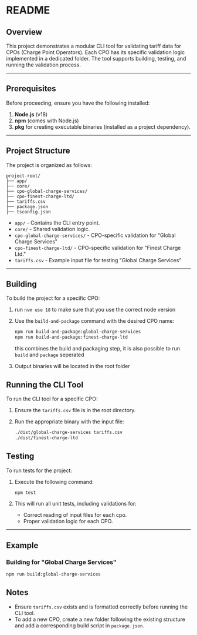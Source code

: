 # README

## Overview
This project demonstrates a modular CLI tool for validating tariff data for CPOs (Charge Point Operators). Each CPO has its specific validation logic implemented in a dedicated folder. The tool supports building, testing, and running the validation process.

---

## Prerequisites

Before proceeding, ensure you have the following installed:

1. **Node.js** (v18)
2. **npm** (comes with Node.js)
3. **pkg** for creating executable binaries (installed as a project dependency).

---

## Project Structure

The project is organized as follows:

```
project-root/
├── app/
├── core/
├── cpo-global-charge-services/
├── cpo-finest-charge-ltd/
├── tariffs.csv
├── package.json
├── tsconfig.json
```

- `app/` - Contains the CLI entry point.
- `core/` - Shared validation logic.
- `cpo-global-charge-services/` - CPO-specific validation for "Global Charge Services"
- `cpo-finest-charge-ltd/` - CPO-specific validation for "Finest Charge Ltd."
- `tariffs.csv` - Example input file for testing "Global Charge Services"

---

## Building

To build the project for a specific CPO:

1. run `nvm use 18` to make sure that you use the correct node version

2. Use the `build-and-package` command with the desired CPO name:

    ```bash
    npm run build-and-package:global-charge-services
    npm run build-and-package:finest-charge-ltd
    ```
    this combines the build and packaging step, it is also possible to run `build` and `package` seperated
4. Output binaries will be located in the root folder 

## Running the CLI Tool

To run the CLI tool for a specific CPO:

1. Ensure the `tariffs.csv` file is in the root directory.

2. Run the appropriate binary with the input file:

    ```bash
    ./dist/global-charge-services tariffs.csv
    ./dist/finest-charge-ltd
    ```

## Testing

To run tests for the project:

1. Execute the following command:

    ```bash
    npm test
    ```

2. This will run all unit tests, including validations for:

    - Correct reading of input files for each cpo.
    - Proper validation logic for each CPO.

---

## Example

### Building for "Global Charge Services"

```bash
npm run build:global-charge-services
```

## Notes

- Ensure `tariffs.csv` exists and is formatted correctly before running the CLI tool.
- To add a new CPO, create a new folder following the existing structure and add a corresponding build script in `package.json`.
